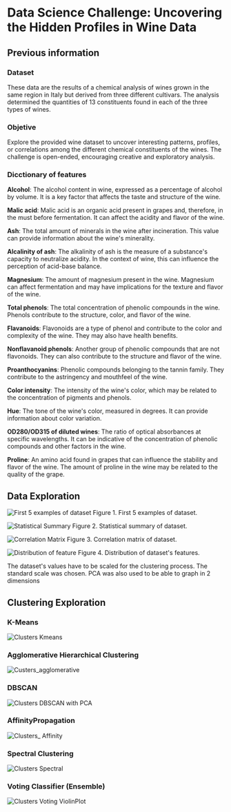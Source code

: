# Data Science Challenge: Uncovering the Hidden Profiles in Wine Data

## Previous information

### Dataset

These data are the results of a chemical analysis of wines grown in the same region in Italy but derived from three different cultivars. The analysis determined the quantities of 13 constituents found in each of the three types of wines.

### Objetive

Explore the provided wine dataset to uncover interesting patterns, profiles, or correlations among the different chemical constituents of the wines. The challenge is open-ended, encouraging creative and exploratory analysis.

### Dicctionary of features

**Alcohol**: The alcohol content in wine, expressed as a percentage of alcohol by volume. It is a key factor that affects the taste and structure of the wine.

**Malic acid**: Malic acid is an organic acid present in grapes and, therefore, in the must before fermentation. It can affect the acidity and flavor of the wine.

**Ash**: The total amount of minerals in the wine after incineration. This value can provide information about the wine's minerality.

**Alcalinity of ash**: The alkalinity of ash is the measure of a substance's capacity to neutralize acidity. In the context of wine, this can influence the perception of acid-base balance.

**Magnesium**: The amount of magnesium present in the wine. Magnesium can affect fermentation and may have implications for the texture and flavor of the wine.

**Total phenols**: The total concentration of phenolic compounds in the wine. Phenols contribute to the structure, color, and flavor of the wine.

**Flavanoids**: Flavonoids are a type of phenol and contribute to the color and complexity of the wine. They may also have health benefits.

**Nonflavanoid phenols**: Another group of phenolic compounds that are not flavonoids. They can also contribute to the structure and flavor of the wine.

**Proanthocyanins**: Phenolic compounds belonging to the tannin family. They contribute to the astringency and mouthfeel of the wine.

**Color intensity**: The intensity of the wine's color, which may be related to the concentration of pigments and phenols.

**Hue**: The tone of the wine's color, measured in degrees. It can provide information about color variation.

**OD280/OD315 of diluted wines**: The ratio of optical absorbances at specific wavelengths. It can be indicative of the concentration of phenolic compounds and other factors in the wine.

**Proline**: An amino acid found in grapes that can influence the stability and flavor of the wine. The amount of proline in the wine may be related to the quality of the grape.

## Data Exploration

![First 5 examples of dataset](./images/df_head.png)
Figure 1. First 5 examples of dataset.

![Statistical Summary](./images/statistical_summary.png)
Figure 2. Statistical summary of dataset.

![Correlation Matrix](./images/correlation_matrix.png)
Figure 3. Correlation matrix of dataset.

![Distribution of feature](./images/distribution_feature.png)
Figure 4. Distribution of dataset's features.

The dataset's values have to be scaled for the clustering process. The standard scale was chosen. PCA was also used to be able to graph in 2 dimensions

## Clustering Exploration

### K-Means
![Clusters Kmeans](./images/result_cluster/clusters_kmeans.png)

### Agglomerative Hierarchical Clustering
![Custers_agglomerative](./images/result_cluster/clusters_agglomerative.png)

### DBSCAN
![Clusters DBSCAN with PCA](./images/result_cluster/clusters_dbscan_pca.png)

### AffinityPropagation
![Clusters_ Affinity](./images/result_cluster/clusters_affinity.png)

### Spectral Clustering
![Clusters Spectral](./images/result_cluster/clusters_spectral.png)

### Voting Classifier (Ensemble)
![Clusters Voting ViolinPlot](./images/violinplot_voting_cluster.png)

